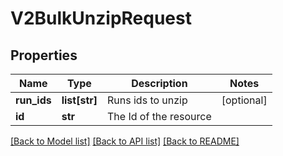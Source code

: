 # V2BulkUnzipRequest

## Properties
Name | Type | Description | Notes
------------ | ------------- | ------------- | -------------
**run_ids** | **list[str]** | Runs ids to unzip | [optional] 
**id** | **str** | The Id of the resource | 

[[Back to Model list]](../README.md#documentation-for-models) [[Back to API list]](../README.md#documentation-for-api-endpoints) [[Back to README]](../README.md)

